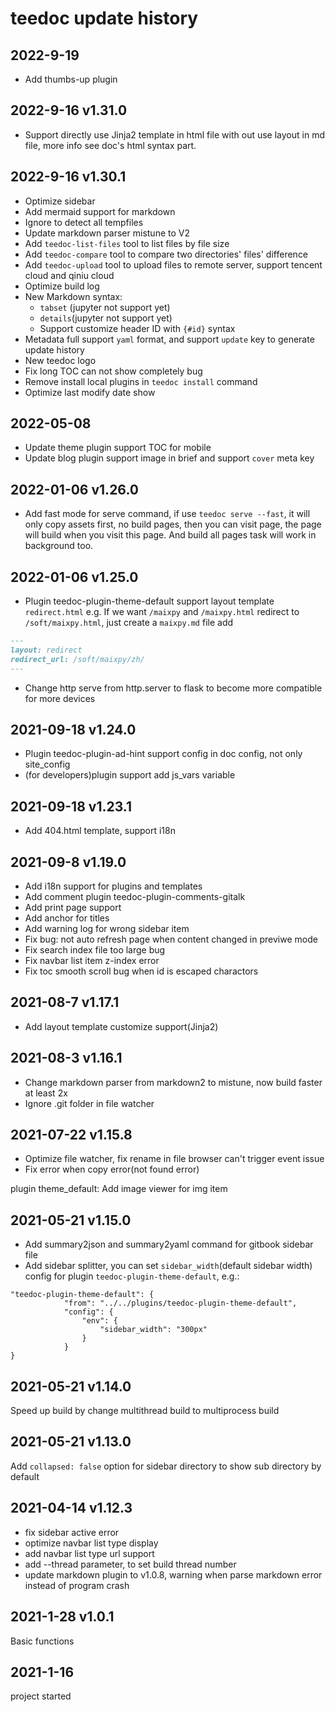 teedoc update history
========

## 2022-9-19

* Add thumbs-up plugin

## 2022-9-16 v1.31.0

* Support directly use Jinja2 template in html file with out use layout in md file, more info see doc's html syntax part.

## 2022-9-16 v1.30.1

* Optimize sidebar
* Add mermaid support for markdown
* Ignore to detect all tempfiles
* Update markdown parser mistune to V2
* Add `teedoc-list-files` tool to list files by file size
* Add `teedoc-compare` tool to compare two directories' files' difference
* Add `teedoc-upload` tool to upload files to remote server, support tencent cloud and qiniu cloud
* Optimize build log
* New Markdown syntax:
  * `tabset` (jupyter not support yet)
  * `details`(jupyter not support yet)
  * Support customize header ID with `{#id}` syntax
* Metadata full support `yaml` format, and support `update` key to generate update history
* New teedoc logo
* Fix long TOC can not show completely bug
* Remove install local plugins in `teedoc install` command
* Optimize last modify date show

## 2022-05-08

* Update theme plugin support TOC for mobile
* Update blog plugin support image in brief and support `cover` meta key


## 2022-01-06 v1.26.0

* Add fast mode for serve command, if use `teedoc serve --fast`, it will only copy assets first, no build pages, then you can visit page, the page will build when you visit this page. And build all pages task will work in background too.

## 2022-01-06 v1.25.0

* Plugin teedoc-plugin-theme-default support layout template `redirect.html`
e.g. If we want `/maixpy` and `/maixpy.html` redirect to `/soft/maixpy.html`, just create a `maixpy.md` file add
```markdown
---
layout: redirect
redirect_url: /soft/maixpy/zh/
---
```

* Change http serve from http.server to flask to become more compatible for more devices


## 2021-09-18 v1.24.0

* Plugin teedoc-plugin-ad-hint support config in doc config, not only site_config
* (for developers)plugin support add js_vars variable

## 2021-09-18 v1.23.1

* Add 404.html template, support i18n

## 2021-09-8 v1.19.0

* Add i18n support for plugins and templates
* Add comment plugin teedoc-plugin-comments-gitalk
* Add print page support
* Add anchor for titles
* Add warning log for wrong sidebar item
* Fix bug: not auto refresh page when content changed in previwe mode
* Fix search index file too large bug
* Fix navbar list item z-index error
* Fix toc smooth scroll bug when id is escaped charactors

## 2021-08-7 v1.17.1

* Add layout template customize support(Jinja2)

## 2021-08-3 v1.16.1

* Change markdown parser from markdown2 to mistune, now build faster at least 2x
* Ignore .git folder in file watcher

## 2021-07-22 v1.15.8


* Optimize file watcher, fix rename in file browser can't trigger event issue
* Fix error when copy error(not found error)

plugin theme_default: Add image viewer for img item

## 2021-05-21 v1.15.0

* Add summary2json and summary2yaml command for gitbook sidebar file
* Add sidebar splitter, you can set `sidebar_width`(default sidebar width) config for plugin  `teedoc-plugin-theme-default`, e.g.:
```
"teedoc-plugin-theme-default": {
            "from": "../../plugins/teedoc-plugin-theme-default",
            "config": {
                "env": {
                    "sidebar_width": "300px"
                }
            }
}
```


## 2021-05-21 v1.14.0

Speed up build by change multithread build to multiprocess build

## 2021-05-21 v1.13.0

Add `collapsed: false` option for sidebar directory to show sub directory by default

## 2021-04-14 v1.12.3

* fix sidebar active error
* optimize navbar list type display
* add navbar list type url support
* add --thread parameter, to set build thread number
* update markdown plugin to v1.0.8, warning when parse markdown error instead of program crash

## 2021-1-28 v1.0.1

Basic functions


## 2021-1-16

project started

